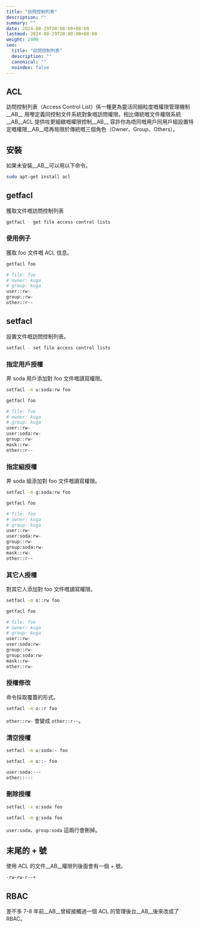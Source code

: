 ```yaml
---
title: "訪問控制列表"
description: ""
summary: ""
date: 2024-08-29T20:00:00+08:00
lastmod: 2024-08-29T20:00:00+08:00
weight: 2400
seo:
  title: "訪問控制列表"
  description: ""
  canonical: ""
  noindex: false
---
```


## ACL

訪問控制列表（Access Control List）係一種更為靈活同細粒度嘅權限管理機制__AB__
用嚟定義同控制文件系統對象嘅訪問權限。相比傳統嘅文件權限系統__AB__ACL 提供咗更細緻嘅權限控制__AB__
容許你為唔同嘅用戶同用戶組設置特定嘅權限__AB__唔再局限於傳統嘅三個角色（Owner、Group、Others）。

## 安裝

如果未安裝__AB__可以用以下命令。

```bash {frame="none"}
sudo apt-get install acl
```

## getfacl

獲取文件嘅訪問控制列表

```bash {frame="none"}
getfacl - get file access control lists
```

### 使用例子

獲取 foo 文件嘅 ACL 信息。

```bash {frame="none"}
getfacl foo
```

```bash {frame="none"}
# file: foo
# owner: kuga
# group: kuga
user::rw-
group::rw-
other::r--
```

## setfacl

設置文件嘅訪問控制列表。

```bash {frame="none"}
setfacl - set file access control lists
```

### 指定用戶授權

畀 soda 用戶添加對 foo 文件嘅讀寫權限。

```bash {frame="none"}
setfacl -m u:soda:rw foo
```

```bash {frame="none"}
getfacl foo
```

```bash {frame="none"}
# file: foo
# owner: kuga
# group: kuga
user::rw-
user:soda:rw-
group::rw-
mask::rw-
other::r--
```

### 指定組授權

畀 soda 組添加對 foo 文件嘅讀寫權限。

```bash {frame="none"}
setfacl -m g:soda:rw foo
```

```bash {frame="none"}
getfacl foo
```

```bash {frame="none"}
# file: foo
# owner: kuga
# group: kuga
user::rw-
user:soda:rw-
group::rw-
group:soda:rw-
mask::rw-
other::r--
```

### 其它人授權

對其它人添加對 foo 文件嘅讀寫權限。

```bash {frame="none"}
setfacl -m o::rw foo
```

```bash {frame="none"}
getfacl foo
```

```bash {frame="none"}
# file: foo
# owner: kuga
# group: kuga
user::rw-
user:soda:rw-
group::rw-
group:soda:rw-
mask::rw-
other::rw-
```

### 授權修改

命令採取覆蓋的形式。

```bash {frame="none"}
setfacl -m o::r foo
```

`other::rw-` 會變成 `other::r--`。

### 清空授權

```bash {frame="none"}
setfacl -m u:soda:- foo
```

```bash {frame="none"}
setfacl -m o::- foo
```

```bash {frame="none"}
user:soda:---
other::---
```

### 刪除授權

```bash {frame="none"}
setfacl -x u:soda foo
```

```bash {frame="none"}
setfacl -m g:soda foo
```

`user:soda`、`group:soda` 這兩行會刪掉。

## 末尾的 + 號

使用 ACL 的文件__AB__權限列後面會有一個 + 號。

```bash {frame="none"}
-rw-rw-r--+
```

## RBAC

差不多 7-8 年前__AB__曾經接觸過一個 ACL 的管理後台__AB__後來改成了 RBAC。
